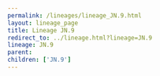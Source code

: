 ```yaml
---
permalink: /lineages/lineage_JN.9.html
layout: lineage_page
title: Lineage JN.9
redirect_to: ../lineage.html?lineage=JN.9
lineage: JN.9
parent: 
children: ['JN.9']
---
```

